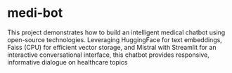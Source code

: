 # medi-bot
This project demonstrates how to build an intelligent medical chatbot using open-source technologies. Leveraging HuggingFace for text embeddings, Faiss (CPU) for efficient vector storage, and Mistral with Streamlit for an interactive conversational interface, this chatbot provides responsive, informative dialogue on healthcare topics
